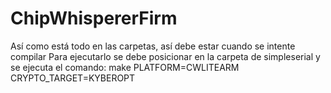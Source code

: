 # ChipWhispererFirm

Así como está todo en las carpetas, así debe estar cuando se intente compilar
Para ejecutarlo se debe posicionar en la carpeta de simpleserial y se ejecuta el comando: make PLATFORM=CWLITEARM CRYPTO_TARGET=KYBEROPT
